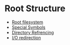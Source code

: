 # Root Structure

- [Root filesystem](101-root-filesystem.md)
- [Special Symbols](102-special-symbols.md)
- [Directory Refrencing](103-directory-referencing.md)
- [I/O redirection](104-io-redirection.md
)